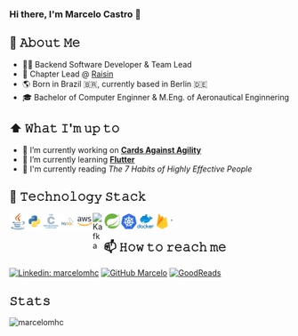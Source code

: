### Hi there, I'm Marcelo Castro 👋


<!--
**marcelomhc/marcelomhc** is a ✨ _special_ ✨ repository because its `README.md` (this file) appears on your GitHub profile.

Here are some ideas to get you started:

- 🔭 I’m currently working on ...
- 🌱 I’m currently learning ...
- 👯 I’m looking to collaborate on ...
- 🤔 I’m looking for help with ...
- 💬 Ask me about ...
- 📫 How to reach me: ...
- 😄 Pronouns: ...
- ⚡ Fun fact: ...
-->

## 📖 𝙰𝚋𝚘𝚞𝚝 𝙼𝚎
- 🧑‍💻 Backend Software Developer & Team Lead
- 💼 Chapter Lead @ [Raisin](www.raisin.com)
- 🌎 Born in Brazil 🇧🇷, currently based in Berlin 🇩🇪
- 🎓 Bachelor of Computer Enginner & M.Eng. of Aeronautical Enginnering


## ⬆ 𝚆𝚑𝚊𝚝 𝙸'𝚖 𝚞𝚙 𝚝𝚘
- 🔭 I’m currently working on [**Cards Against Agility**](https://github.com/marcelomhc/cards-against-agility)
- 🌱 I’m currently learning [**Flutter**](https://flutter.dev/)
- 📖 I'm currently reading *The 7 Habits of Highly Effective People*


## 🚀 𝚃𝚎𝚌𝚑𝚗𝚘𝚕𝚘𝚐𝚢 𝚂𝚝𝚊𝚌𝚔
<img align="left" alt="Java" width="30px" src="https://raw.githubusercontent.com/github/explore/80688e429a7d4ef2fca1e82350fe8e3517d3494d/topics/java/java.png" />
<img align="left" alt="Python" width="30px" src="https://raw.githubusercontent.com/github/explore/80688e429a7d4ef2fca1e82350fe8e3517d3494d/topics/python/python.png" />
<img align="left" alt="C" width="30px" src="https://raw.githubusercontent.com/github/explore/80688e429a7d4ef2fca1e82350fe8e3517d3494d/topics/c/c.png" />
<img align="left" alt="Mysql" width="30px" src="https://raw.githubusercontent.com/github/explore/80688e429a7d4ef2fca1e82350fe8e3517d3494d/topics/mysql/mysql.png" />
<img align="left" alt="AWS" width="30px" src="https://raw.githubusercontent.com/github/explore/fbceb94436312b6dacde68d122a5b9c7d11f9524/topics/aws/aws.png" />
<img align="left" alt="Kafka" width="20px" src="https://cwiki.apache.org/confluence/download/attachments/27821302/KAFKA?version=2&modificationDate=1391968911000&api=v2" />
<img align="left" alt="Spring Boot" width="30px" src="https://raw.githubusercontent.com/github/explore/80688e429a7d4ef2fca1e82350fe8e3517d3494d/topics/spring-boot/spring-boot.png" />
<img align="left" alt="Kubernetes" width="30px" src="https://raw.githubusercontent.com/github/explore/80688e429a7d4ef2fca1e82350fe8e3517d3494d/topics/kubernetes/kubernetes.png" />
<img align="left" alt="Docker" width="30px" src="https://raw.githubusercontent.com/github/explore/80688e429a7d4ef2fca1e82350fe8e3517d3494d/topics/docker/docker.png" />
<img align="left" alt="Firebase" width="30px" src="https://raw.githubusercontent.com/github/explore/80688e429a7d4ef2fca1e82350fe8e3517d3494d/topics/firebase/firebase.png" />.

## 📫 𝙷𝚘𝚠 𝚝𝚘 𝚛𝚎𝚊𝚌𝚑 𝚖𝚎
[![Linkedin: marcelomhc](https://img.shields.io/badge/-marcelomhc-blue?style=flat-square&logo=Linkedin&logoColor=white&link=https://www.linkedin.com/in/marcelomhc/)](https://www.linkedin.com/in/marcelomhc/)
[![GitHub Marcelo](https://img.shields.io/github/followers/marcelomhc?label=follow&style=social)](https://github.com/marcelomhc)
[![GoodReads](https://www.goodreads.com/images/badge/badge1.jpg)](https://www.goodreads.com/marcelomhc)

## 𝚂𝚝𝚊𝚝𝚜
![marcelomhc](https://github-readme-stats.vercel.app/api?username=marcelomhc&show_icons=true&hide=stars,issues)
